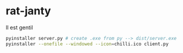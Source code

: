 # rat-janty

Il est gentil

```bash
pyinstaller server.py # create .exe from py --> dist/server.exe
pyinstaller --onefile --windowed --icon=chilli.ico client.py
```
